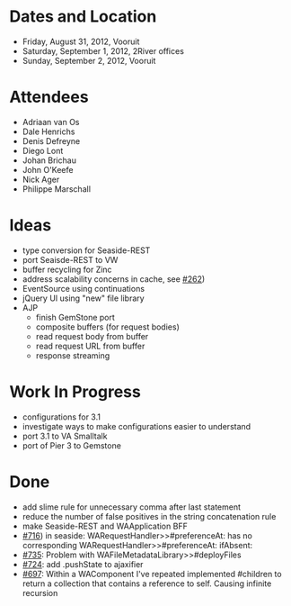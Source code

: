 # Dates and Location #
  * Friday, August 31, 2012, Vooruit
  * Saturday, September 1, 2012, 2River offices
  * Sunday, September 2, 2012, Vooruit

# Attendees #
  * Adriaan van Os
  * Dale Henrichs
  * Denis Defreyne
  * Diego Lont
  * Johan Brichau
  * John O'Keefe
  * Nick Ager
  * Philippe Marschall

# Ideas #
  * type conversion for Seaside-REST
  * port Seaisde-REST to VW
  * buffer recycling for Zinc
  * address scalability concerns in cache, see [#262](https://github.com/SeasideSt/Seaside/issues/262))
  * EventSource using continuations
  * jQuery UI using "new" file library
  * AJP
    * finish GemStone port
    * composite buffers (for request bodies)
    * read request body from buffer
    * read request URL from buffer
    * response streaming

# Work In Progress #
  * configurations for 3.1
  * investigate ways to make configurations easier to understand
  * port 3.1 to VA Smalltalk
  * port of Pier 3 to Gemstone

# Done #
  * add slime rule for unnecessary comma after last statement
  * reduce the number of false positives in the string concatenation rule
  * make Seaside-REST and WAApplication BFF
  * [#716](https://github.com/SeasideSt/Seaside/issues/716)) in seaside: WARequestHandler>>#preferenceAt: has no corresponding WARequestHandler>>#preferenceAt: ifAbsent:
  * [#735](https://github.com/SeasideSt/Seaside/issues/735):	Problem with WAFileMetadataLibrary>>#deployFiles
  * [#724](https://github.com/SeasideSt/Seaside/issues/724):	add .pushState to ajaxifier
  * [#697](https://github.com/SeasideSt/Seaside/issues/697):    Within a WAComponent I've repeated implemented #children to return a collection that contains a reference to self. Causing infinite recursion
